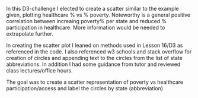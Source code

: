 In this D3-challenge I elected to create a scatter similar to the example given, plotting healthcare % vs % poverty.
Noteworthy is a general positive correlation between increaing poverty% per state and reduced % participation in healthcare.
More information would be needed to extrapolate further.

In creating the scatter plot I leaned on methods used in Lesson 16/D3 as referenced in the code. I also referenced w3 schools and stack overflow for creation of circles and appending text to the circles from the list of state abbreviations. In addition I had some guidance from tutor and reviewed class lectures/office hours.

The goal was to create a scatter representation of poverty vs healthcare participation/access and label the circles by state (abbreviation)

